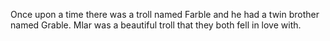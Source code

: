 Once upon a time there was a troll named Farble and he had a twin brother named Grable. Mlar was a beautiful troll that they both fell in love with.